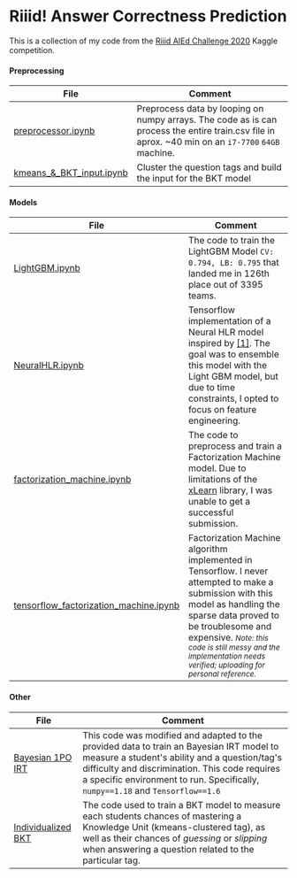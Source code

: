 # Riiid! Answer Correctness Prediction 

This is a collection of my code from the [Riiid AIEd Challenge 2020](https://www.kaggle.com/c/riiid-test-answer-prediction) Kaggle competition.

#### Preprocessing

| File        | Comment     |
| ----------- | ----------- |
|  [preprocessor.ipynb](preprocessor.ipynb)  | Preprocess data by looping on numpy arrays. The code as is can process the entire train.csv file in aprox. ~40 min on an `i7-7700` `64GB` machine.|
| [kmeans_&_BKT_input.ipynb](kmeans_&_BKT_input.ipynb) | Cluster the question tags and build the input for the BKT model|

#### Models

| File        | Comment     |
| ----------- | ----------- |
| [LightGBM.ipynb](LightGBM.ipynb) | The code to train the LightGBM Model `CV: 0.794, LB: 0.795` that landed me in 126th place out of 3395 teams. |
| [NeuralHLR.ipynb](NeuralHLR.ipynb) | Tensorflow implementation of a Neural HLR model inspired by [[1]](https://arxiv.org/pdf/2004.11327.pdf). The goal was to ensemble this model with the Light GBM model, but due to time constraints, I opted to focus on feature engineering. |
| [factorization_machine.ipynb](factorization_machine.ipynb) | The code to preprocess and train a Factorization Machine model. Due to limitations of the [xLearn](https://github.com/aksnzhy/xlearn) library, I was unable to get a successful submission. |
| [tensorflow_factorization_machine.ipynb](tensorflow_factorization_machine.ipynb) | Factorization Machine algorithm implemented in Tensorflow. I never attempted to make a submission with this model as handling the sparse data proved to be troublesome and expensive. <small>*Note: this code is still messy and the implementation needs verified; uploading for personal reference.*|

#### Other 

| File        | Comment     |
| ----------- | ----------- |
| [Bayesian 1PO IRT](https://github.com/blei-lab/edward/blob/master/examples/irt.py)      | This code was modified and adapted to the provided data to train an Bayesian IRT model to measure a student's ability and a question/tag's difficulty and discrimination. This code requires a specific environment to run. Specifically, `numpy==1.18` and `Tensorflow==1.6`|
| [Individualized BKT](https://github.com/myudelson/hmm-scalable)   | The code used to train a BKT model to measure each students chances of mastering a Knowledge Unit (kmeans-clustered tag), as well as their chances of *guessing* or *slipping* when answering a question related to the particular tag. | 

